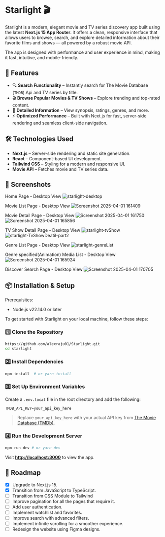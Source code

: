 # Starlight 🎬
Starlight is a modern, elegant movie and TV series discovery app built using the latest **Next.js 15 App Router**. 
It offers a clean, responsive interface that allows users to browse, search, and explore detailed information about their favorite films and shows — all powered by a robust movie API.

The app is designed with performance and user experience in mind, making it fast, intuitive, and mobile-friendly.


## 🚀 Features
- 🔍 **Search Functionality** – Instantly search for The Movie Database (`TMDB`) Api and TV series by title.
- 🎬 **Browse Popular Movies & TV Shows** – Explore trending and top-rated content.
- 📄 **Detailed Information** – View synopsis, ratings, genres, and more.
- ⚡ **Optimized Performance** – Built with Next.js for fast, server-side rendering and seamless client-side navigation.
  <!-- - 🌙 **Dark/Light Mode** – Enjoy a visually appealing interface with theme toggling. -->
  <!-- - 🔗 **Direct Links to Trailers** – Watch trailers directly from the app. -->

## 🛠️ Technologies Used

- **Next.js** – Server-side rendering and static site generation.
- **React** – Component-based UI development.
- **Tailwind CSS** – Styling for a modern and responsive UI.
- **Movie API** – Fetches movie and TV series data.

## 📸 Screenshots
 Home Page - Desktop View
 ![starlight-desktop](https://github.com/user-attachments/assets/5e21ca4b-31ac-43c9-976b-b4ba2fa5b5de)

 Movie List Page - Desktop View
 ![Screenshot 2025-04-01 161409](https://github.com/user-attachments/assets/49f6b137-4da0-40a0-b0be-b7c224d1fcd2)

Movie Detail Page - Desktop View
![Screenshot 2025-04-01 161750](https://github.com/user-attachments/assets/d86518a1-8f22-4566-85fc-767a946cb737)
![Screenshot 2025-04-01 165856](https://github.com/user-attachments/assets/e7919f58-f71a-4fbc-a7eb-ee13eac925bb)


TV Show Detail Page - Desktop View
![starlight-tvShow](https://github.com/user-attachments/assets/2316c9b7-8cce-4905-828e-5da443e5bbaf)
![starlight-TvShowDeatil-part2](https://github.com/user-attachments/assets/4f404052-2f45-4de0-9555-84640dcbb91a)

Genre List Page - Desktop View
![starlight-genreList](https://github.com/user-attachments/assets/1e297b80-199c-4f81-b0c8-9b981d374afe)

Genre specified(Animation) Media List - Desktop View
![Screenshot 2025-04-01 165924](https://github.com/user-attachments/assets/a98e50f6-57e6-4699-a526-f6a7058f8125)

Discover Search Page - Desktop View
![Screenshot 2025-04-01 170705](https://github.com/user-attachments/assets/547ecc9d-8eb0-4f11-b44a-99314c6e0dfb)

## 📦 Installation & Setup
Prerequisites:
- Node.js v22.14.0 or later

  
To get started with Starlight on your local machine, follow these steps:

### 1️⃣ Clone the Repository

```bash
https://github.com/alexraju01/Starlight.git
cd starlight
```

### 2️⃣ Install Dependencies

```bash
npm install  # or yarn install
```

### 3️⃣ Set Up Environment Variables

Create a `.env.local` file in the root directory and add the following:

```env
TMDB_API_KEY=your_api_key_here
```

> Replace `your_api_key_here` with your actual API key from [The Movie Database (TMDb)](https://www.themoviedb.org/).

### 4️⃣ Run the Development Server

```bash
npm run dev # or yarn dev 
```

Visit **[http://localhost:3000](http://localhost:3000)** to view the app.

## 📌 Roadmap

- [x] Upgrade to Next.js 15.
- [x] Transition from JavaScript to TypeScript.
- [ ] Transition from CSS Module to Tailwind
- [ ] Improve pagination for all the pages that require it.
- [ ] Add user authentication.
- [ ] Implement watchlist and favorites.
- [ ] Improve search with advanced filters.
- [ ] Implement infinite scrolling for a smoother experience.
- [ ] Redesign the website using Figma designs.
